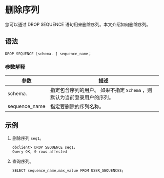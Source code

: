 删除序列 
=========================

您可以通过 DROP SEQUENCE 语句用来删除序列。本文介绍如何删除序列。

语法 
-----------------------

```unknow
DROP SEQUENCE [schema. ] sequence_name；
```



### 参数解释 



|      参数       |                            描述                             |
|---------------|-----------------------------------------------------------|
| schema.       | 指定包含序列的用户。 如果不指定 `Schema` ，则默认为当前登录用户的序列。 |
| sequence_name | 指定要删除的序列名称。                                               |



示例 
-----------------------

1. 删除序列 `seq1`。

   ```unknow
   obclient> DROP SEQUENCE seq1;
   Query OK, 0 rows affected
   ```

   

2. 查询序列。

   ```unknow
   SELECT sequence_name,max_value FROM USER_SEQUENCES;
   ```

   




